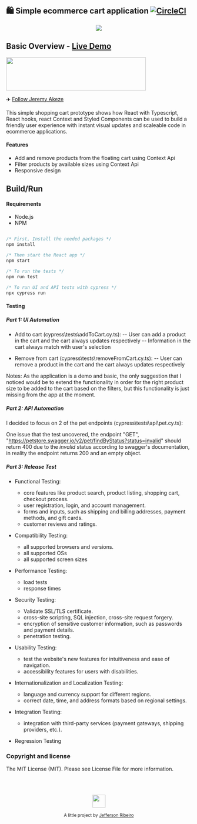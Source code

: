 ## 🛍️ Simple ecommerce cart application [![CircleCI](https://circleci.com/gh/jeffersonRibeiro/react-shopping-cart.svg?style=svg)](https://circleci.com/gh/jeffersonRibeiro/react-shopping-cart)

<p align="center">

  <img src="./readme-banner.png">
</p>

## Basic Overview - [Live Demo](https://react-shopping-cart-67954.firebaseapp.com/)

<p align="left">

  <img src="./work-in-the-netherlands.png" width="380" height="90">
</p>

✈️ [Follow Jeremy Akeze](https://www.linkedin.com/in/jeremy-akeze-9542b396/)

This simple shopping cart prototype shows how React with Typescript, React hooks, react Context and Styled Components can be used to build a friendly user experience with instant visual updates and scaleable code in ecommerce applications.

#### Features

- Add and remove products from the floating cart using Context Api
- Filter products by available sizes using Context Api
- Responsive design

<!--
## Getting started

Try playing with the code on CodeSandbox :)

[![Edit app](https://codesandbox.io/static/img/play-codesandbox.svg)](https://codesandbox.io/s/74rykw70qq)
 -->

## Build/Run

#### Requirements

- Node.js
- NPM

```javascript

/* First, Install the needed packages */
npm install

/* Then start the React app */
npm start

/* To run the tests */
npm run test

/* To run UI and API tests with cypress */
npx cypress run


```

#### Testing
##### Part 1: UI Automation
- Add to cart (cypress\tests\addToCart.cy.ts):
-- User can add a product in the cart and the cart always updates respectively
-- Information in the cart always match with user's selection

- Remove from cart (cypress\tests\removeFromCart.cy.ts):
-- User can remove a product in the cart and the cart always updates respectively

Notes: As the application is a demo and basic, the only suggestion that I noticed would be to extend the functionality in order for the right product size to be added to the cart based on the filters, but this functionality is just missing from the app at the moment.

##### Part 2: API Automation
I decided to focus on 2 of the pet endpoints (cypress\tests\api\pet.cy.ts):

One issue that the test uncovered, the endpoint "GET", "https://petstore.swagger.io/v2/pet/findByStatus?status=invalid" should return 400 due to the *invalid* status according to swagger's documentation, in reality the endpoint returns 200 and an empty object.
 
##### Part 3: Release Test

- Functional Testing:
  - core features like product search, product listing, shopping cart, checkout process.
  - user registration, login, and account management.
  - forms and inputs, such as shipping and billing addresses, payment methods, and gift cards.
  - customer reviews and ratings.

- Compatibility Testing:
  - all supported browsers and versions.
  - all supported OSs
  - all supported screen sizes

- Performance Testing:
  - load tests
  - response times

- Security Testing:
  - Validate SSL/TLS certificate.
  - cross-site scripting, SQL injection, cross-site request forgery.
  - encryption of sensitive customer information, such as passwords and payment details.
  - penetration testing.

- Usability Testing:
  - test the website's new features for intuitiveness and ease of navigation.
  - accessibility features for users with disabilities.

- Internationalization and Localization Testing:
  - language and currency support for different regions.
  - correct date, time, and address formats based on regional settings.

- Integration Testing:
  - integration with third-party services (payment gateways, shipping providers, etc.).

- Regression Testing

### Copyright and license

The MIT License (MIT). Please see License File for more information.

<br/>
<br/>

<p align="center"><img src="http://www.jeffersonribeiro.com/assets/img/apple-icon-180x180.png" width="35" height="35"/></p>
<p align="center">
<sub>A little project by <a href="http://www.jeffersonribeiro.com/">Jefferson Ribeiro</a></sub>
</p>
